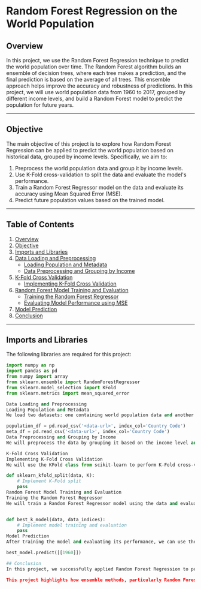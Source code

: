 # Random Forest Regression on the World Population

## Overview

In this project, we use the Random Forest Regression technique to predict the world population over time. The Random Forest algorithm builds an ensemble of decision trees, where each tree makes a prediction, and the final prediction is based on the average of all trees. This ensemble approach helps improve the accuracy and robustness of predictions. In this project, we will use world population data from 1960 to 2017, grouped by different income levels, and build a Random Forest model to predict the population for future years.

---

## Objective

The main objective of this project is to explore how Random Forest Regression can be applied to predict the world population based on historical data, grouped by income levels. Specifically, we aim to:

1. Preprocess the world population data and group it by income levels.
2. Use K-Fold cross-validation to split the data and evaluate the model's performance.
3. Train a Random Forest Regressor model on the data and evaluate its accuracy using Mean Squared Error (MSE).
4. Predict future population values based on the trained model.

---

## Table of Contents

1. [Overview](#overview)
2. [Objective](#objective)
3. [Imports and Libraries](#imports-and-libraries)
4. [Data Loading and Preprocessing](#data-loading-and-preprocessing)
   - [Loading Population and Metadata](#loading-population-and-metadata)
   - [Data Preprocessing and Grouping by Income](#data-preprocessing-and-grouping-by-income)
5. [K-Fold Cross Validation](#k-fold-cross-validation)
   - [Implementing K-Fold Cross Validation](#implementing-k-fold-cross-validation)
6. [Random Forest Model Training and Evaluation](#random-forest-model-training-and-evaluation)
   - [Training the Random Forest Regressor](#training-the-random-forest-regressor)
   - [Evaluating Model Performance using MSE](#evaluating-model-performance-using-mse)
7. [Model Prediction](#model-prediction)
8. [Conclusion](#conclusion)

---

## Imports and Libraries

The following libraries are required for this project:

```python
import numpy as np
import pandas as pd
from numpy import array
from sklearn.ensemble import RandomForestRegressor
from sklearn.model_selection import KFold
from sklearn.metrics import mean_squared_error

Data Loading and Preprocessing
Loading Population and Metadata
We load two datasets: one containing world population data and another with metadata that includes the income group of each country.

population_df = pd.read_csv('<data-url>', index_col='Country Code')
meta_df = pd.read_csv('<data-url>', index_col='Country Code')
Data Preprocessing and Grouping by Income
We will preprocess the data by grouping it based on the income level and transforming it into a format suitable for training the Random Forest model. This includes creating a 2D NumPy array with the year and corresponding population values.

K-Fold Cross Validation
Implementing K-Fold Cross Validation
We will use the KFold class from scikit-learn to perform K-Fold cross-validation. This method splits the dataset into K subsets and performs the training and testing process K times, ensuring that each data point is used for both training and testing.

def sklearn_kfold_split(data, K):
    # Implement K-Fold split
    pass
Random Forest Model Training and Evaluation
Training the Random Forest Regressor
We will train a Random Forest Regressor model using the data and evaluate its performance for each K-Fold split. The model will be trained using the training set and tested using the testing set, with Mean Squared Error (MSE) as the evaluation metric.


def best_k_model(data, data_indices):
    # Implement model training and evaluation
    pass
Model Prediction
After training the model and evaluating its performance, we can use the best performing model to make predictions. For example, we can predict the population for a given year.

best_model.predict([[1960]])

## Conclusion
In this project, we successfully applied Random Forest Regression to predict the world population using historical data. By using K-Fold cross-validation, we ensured that our model generalizes well. After training the model and evaluating its performance, we were able to make reliable predictions about the population in the years following the dataset's last recorded year.

This project highlights how ensemble methods, particularly Random Forest, can be applied to predict complex data like population trends, helping to make data-driven decisions in global development and policy planning.

